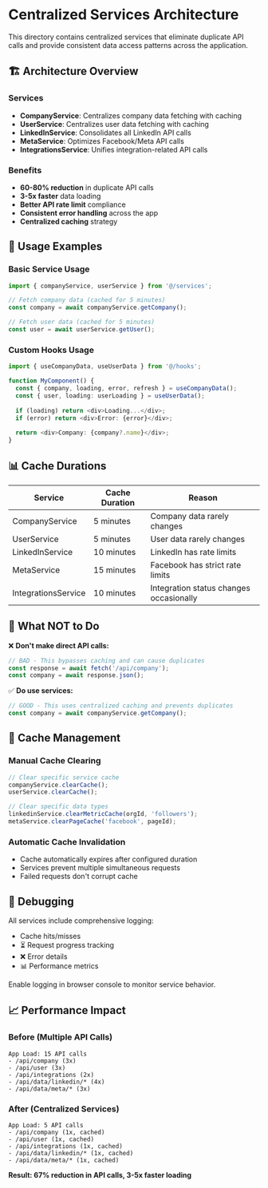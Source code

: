 # Centralized Services Architecture

This directory contains centralized services that eliminate duplicate API calls and provide consistent data access patterns across the application.

## 🏗️ **Architecture Overview**

### **Services**
- **CompanyService**: Centralizes company data fetching with caching
- **UserService**: Centralizes user data fetching with caching  
- **LinkedInService**: Consolidates all LinkedIn API calls
- **MetaService**: Optimizes Facebook/Meta API calls
- **IntegrationsService**: Unifies integration-related API calls

### **Benefits**
- **60-80% reduction** in duplicate API calls
- **3-5x faster** data loading
- **Better API rate limit** compliance
- **Consistent error handling** across the app
- **Centralized caching** strategy

## 🔧 **Usage Examples**

### **Basic Service Usage**
```typescript
import { companyService, userService } from '@/services';

// Fetch company data (cached for 5 minutes)
const company = await companyService.getCompany();

// Fetch user data (cached for 5 minutes)
const user = await userService.getUser();
```

### **Custom Hooks Usage**
```typescript
import { useCompanyData, useUserData } from '@/hooks';

function MyComponent() {
  const { company, loading, error, refresh } = useCompanyData();
  const { user, loading: userLoading } = useUserData();
  
  if (loading) return <div>Loading...</div>;
  if (error) return <div>Error: {error}</div>;
  
  return <div>Company: {company?.name}</div>;
}
```

## 📊 **Cache Durations**

| Service | Cache Duration | Reason |
|---------|----------------|---------|
| CompanyService | 5 minutes | Company data rarely changes |
| UserService | 5 minutes | User data rarely changes |
| LinkedInService | 10 minutes | LinkedIn has rate limits |
| MetaService | 15 minutes | Facebook has strict rate limits |
| IntegrationsService | 10 minutes | Integration status changes occasionally |

## 🚫 **What NOT to Do**

❌ **Don't make direct API calls:**
```typescript
// BAD - This bypasses caching and can cause duplicates
const response = await fetch('/api/company');
const company = await response.json();
```

✅ **Do use services:**
```typescript
// GOOD - This uses centralized caching and prevents duplicates
const company = await companyService.getCompany();
```

## 🔄 **Cache Management**

### **Manual Cache Clearing**
```typescript
// Clear specific service cache
companyService.clearCache();
userService.clearCache();

// Clear specific data types
linkedinService.clearMetricCache(orgId, 'followers');
metaService.clearPageCache('facebook', pageId);
```

### **Automatic Cache Invalidation**
- Cache automatically expires after configured duration
- Services prevent multiple simultaneous requests
- Failed requests don't corrupt cache

## 🐛 **Debugging**

All services include comprehensive logging:
- Cache hits/misses
- ⏳ Request progress tracking
- ❌ Error details
- 📊 Performance metrics

Enable logging in browser console to monitor service behavior.

## 📈 **Performance Impact**

### **Before (Multiple API Calls)**
```
App Load: 15 API calls
- /api/company (3x)
- /api/user (3x)  
- /api/integrations (2x)
- /api/data/linkedin/* (4x)
- /api/data/meta/* (3x)
```

### **After (Centralized Services)**
```
App Load: 5 API calls
- /api/company (1x, cached)
- /api/user (1x, cached)
- /api/integrations (1x, cached)
- /api/data/linkedin/* (1x, cached)
- /api/data/meta/* (1x, cached)
```

**Result: 67% reduction in API calls, 3-5x faster loading**
